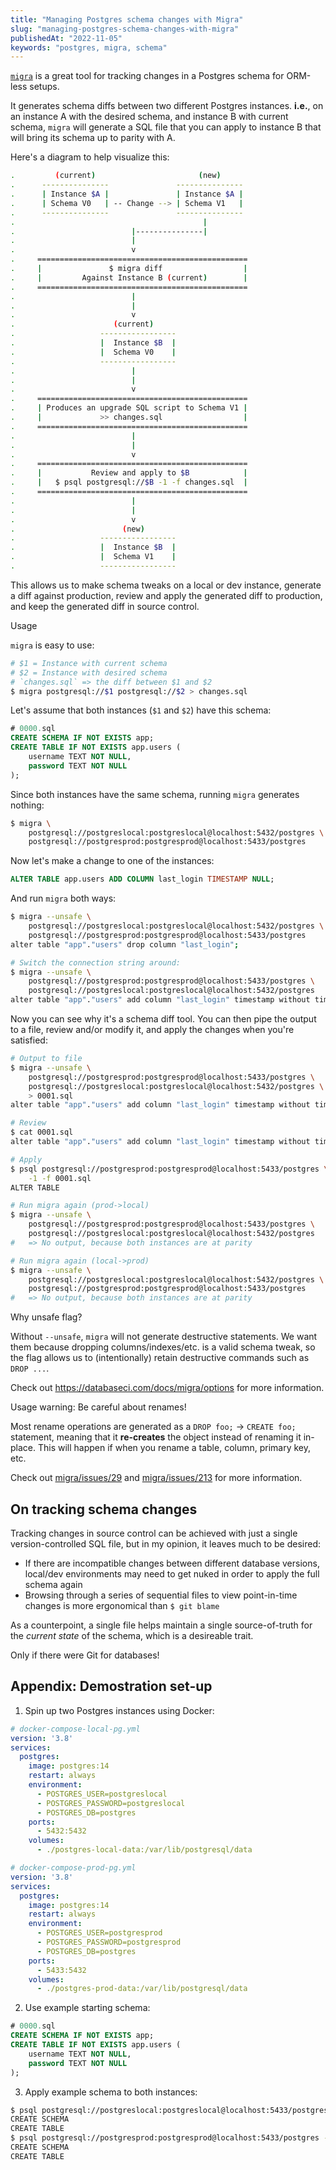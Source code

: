 ```yaml
---
title: "Managing Postgres schema changes with Migra"
slug: "managing-postgres-schema-changes-with-migra"
publishedAt: "2022-11-05"
keywords: "postgres, migra, schema"
---
```


[`migra`](https://github.com/djrobstep/migra) is a great tool for tracking
changes in a Postgres schema for ORM-less setups.

It generates schema diffs between two different Postgres instances. **i.e.**,
on an instance A with the desired schema, and instance B with current schema,
`migra` will generate a SQL file that you can apply to instance B that will
bring its schema up to parity with A.

Here's a diagram to help visualize this:

```sh
.         (current)                       (new)
.      ---------------               ---------------
.      | Instance $A |               | Instance $A |
.      | Schema V0   | -- Change --> | Schema V1   |
.      ---------------               ---------------
.                                          |
.                          |---------------|
.                          |
.                          v
.     ===============================================
.     |               $ migra diff                  |
.     |         Against Instance B (current)        |
.     ===============================================
.                          |
.                          |
.                          v
.                      (current)
.                   -----------------
.                   |  Instance $B  |
.                   |  Schema V0    |
.                   -----------------
.                          |
.                          |
.                          v
.     ===============================================
.     | Produces an upgrade SQL script to Schema V1 |
.     |             >> changes.sql                  |
.     ===============================================
.                          |
.                          |
.                          v
.     ===============================================
.     |           Review and apply to $B            |
.     |   $ psql postgresql://$B -1 -f changes.sql  |
.     ===============================================
.                          |
.                          |
.                          v
.                        (new)
.                   -----------------
.                   |  Instance $B  |
.                   |  Schema V1    |
.                   -----------------
```

This allows us to make schema tweaks on a local or dev instance, generate a diff against production, review and apply the generated diff to production, and keep the generated diff in source control.

<H2A id="usage">Usage</H2A>

`migra` is easy to use:
```bash
# $1 = Instance with current schema
# $2 = Instance with desired schema
# `changes.sql` => the diff between $1 and $2
$ migra postgresql://$1 postgresql://$2 > changes.sql
```

Let's assume that both instances (`$1` and `$2`) have this schema:
```sql
# 0000.sql
CREATE SCHEMA IF NOT EXISTS app;
CREATE TABLE IF NOT EXISTS app.users (
	username TEXT NOT NULL,
	password TEXT NOT NULL
);
```

Since both instances have the same schema, running `migra` generates nothing:
```bash
$ migra \
    postgresql://postgreslocal:postgreslocal@localhost:5432/postgres \
    postgresql://postgresprod:postgresprod@localhost:5433/postgres
```

Now let's make a change to one of the instances:
```sql
ALTER TABLE app.users ADD COLUMN last_login TIMESTAMP NULL;
```

And run `migra` both ways:

```bash
$ migra --unsafe \
    postgresql://postgreslocal:postgreslocal@localhost:5432/postgres \
    postgresql://postgresprod:postgresprod@localhost:5433/postgres
alter table "app"."users" drop column "last_login";

# Switch the connection string around:
$ migra --unsafe \
    postgresql://postgresprod:postgresprod@localhost:5433/postgres \
    postgresql://postgreslocal:postgreslocal@localhost:5432/postgres
alter table "app"."users" add column "last_login" timestamp without time zone;
```

Now you can see why it's a schema diff tool. You can then pipe the output to
a file, review and/or modify it, and apply the changes when you're satisfied:

```bash
# Output to file
$ migra --unsafe \
    postgresql://postgresprod:postgresprod@localhost:5433/postgres \
    postgresql://postgreslocal:postgreslocal@localhost:5432/postgres \
    > 0001.sql
alter table "app"."users" add column "last_login" timestamp without time zone;

# Review
$ cat 0001.sql
alter table "app"."users" add column "last_login" timestamp without time zone;

# Apply
$ psql postgresql://postgresprod:postgresprod@localhost:5433/postgres \
    -1 -f 0001.sql
ALTER TABLE

# Run migra again (prod->local)
$ migra --unsafe \
    postgresql://postgresprod:postgresprod@localhost:5433/postgres \
    postgresql://postgreslocal:postgreslocal@localhost:5432/postgres
#   => No output, because both instances are at parity

# Run migra again (local->prod)
$ migra --unsafe \
    postgresql://postgreslocal:postgreslocal@localhost:5432/postgres \
    postgresql://postgresprod:postgresprod@localhost:5433/postgres
#   => No output, because both instances are at parity
```

<H2A id="why-unsafe-flag">Why unsafe flag?</H2A>

Without `--unsafe`, `migra` will not generate destructive statements. We want
them because dropping columns/indexes/etc. is a valid schema tweak, so the
flag allows us to (intentionally) retain destructive commands such as
`DROP ...`.

Check out https://databaseci.com/docs/migra/options for more information.

<H2A id="warning-renames">Usage warning: Be careful about renames!</H2A>

Most rename operations are generated as a `DROP foo;` -> `CREATE foo;`
statement, meaning that it **re-creates** the object instead of renaming it
in-place. This will happen if when you rename a table, column, primary key,
etc.

Check out [migra/issues/29](https://github.com/djrobstep/migra/issues/29) and
[migra/issues/213](https://github.com/djrobstep/migra/issues/213) for more
information.

## On tracking schema changes

Tracking changes in source control can be achieved with just a single
version-controlled SQL file, but in my opinion, it leaves much to be desired:

- If there are incompatible changes between different database versions,
local/dev environments may need to get nuked in order to apply the full
schema again
- Browsing through a series of sequential files to view point-in-time changes
is more ergonomical than `$ git blame`

As a counterpoint, a single file helps maintain a single source-of-truth for
the _current state_ of the schema, which is a desireable trait.

Only if there were Git for databases!

## Appendix: Demostration set-up

1. Spin up two Postgres instances using Docker:

```yml
# docker-compose-local-pg.yml
version: '3.8'
services:
  postgres:
    image: postgres:14
    restart: always
    environment:
      - POSTGRES_USER=postgreslocal
      - POSTGRES_PASSWORD=postgreslocal
      - POSTGRES_DB=postgres
    ports:
      - 5432:5432
    volumes:
      - ./postgres-local-data:/var/lib/postgresql/data

# docker-compose-prod-pg.yml
version: '3.8'
services:
  postgres:
    image: postgres:14
    restart: always
    environment:
      - POSTGRES_USER=postgresprod
      - POSTGRES_PASSWORD=postgresprod
      - POSTGRES_DB=postgres
    ports:
      - 5433:5432
    volumes:
      - ./postgres-prod-data:/var/lib/postgresql/data
```

2. Use example starting schema:
```sql
# 0000.sql
CREATE SCHEMA IF NOT EXISTS app;
CREATE TABLE IF NOT EXISTS app.users (
	username TEXT NOT NULL,
	password TEXT NOT NULL
);
```

3. Apply example schema to both instances:
```bash
$ psql postgresql://postgreslocal:postgreslocal@localhost:5433/postgres -1 -f 0000.sql
CREATE SCHEMA
CREATE TABLE
$ psql postgresql://postgresprod:postgresprod@localhost:5433/postgres -1 -f 0000.sql
CREATE SCHEMA
CREATE TABLE
```

